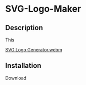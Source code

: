 # SVG-Logo-Maker

## Description

This 

[SVG Logo Generator.webm](https://github.com/Bradford-Lee/SVG-Logo-Maker/assets/127280322/cb5ebecf-199e-47af-9c1a-12b4b2c28c44)

## Installation

Download

